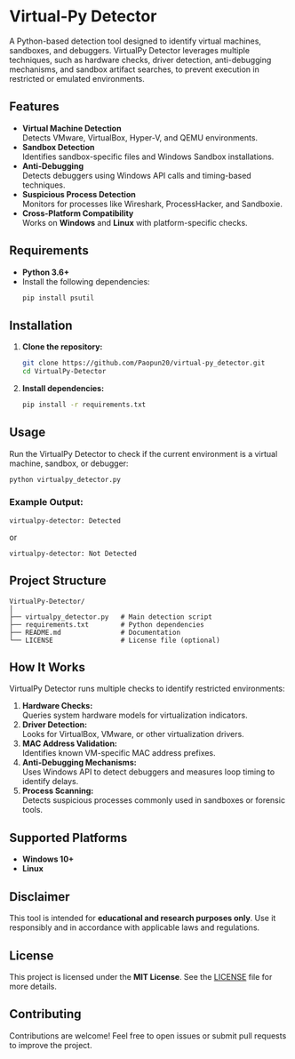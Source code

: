 # Virtual-Py Detector
A Python-based detection tool designed to identify virtual machines, sandboxes, and debuggers. VirtualPy Detector leverages multiple techniques, such as hardware checks, driver detection, anti-debugging mechanisms, and sandbox artifact searches, to prevent execution in restricted or emulated environments.

## Features
- **Virtual Machine Detection**  
  Detects VMware, VirtualBox, Hyper-V, and QEMU environments.
- **Sandbox Detection**  
  Identifies sandbox-specific files and Windows Sandbox installations.
- **Anti-Debugging**  
  Detects debuggers using Windows API calls and timing-based techniques.
- **Suspicious Process Detection**  
  Monitors for processes like Wireshark, ProcessHacker, and Sandboxie.
- **Cross-Platform Compatibility**  
  Works on **Windows** and **Linux** with platform-specific checks.

## Requirements
- **Python 3.6+**
- Install the following dependencies:
  ```bash
  pip install psutil
  ```

## Installation
1. **Clone the repository:**  
   ```bash
   git clone https://github.com/Paopun20/virtual-py_detector.git
   cd VirtualPy-Detector
   ```

2. **Install dependencies:**  
   ```bash
   pip install -r requirements.txt
   ```

## Usage
Run the VirtualPy Detector to check if the current environment is a virtual machine, sandbox, or debugger:
```bash
python virtualpy_detector.py
```

### Example Output:
```
virtualpy-detector: Detected
```
or  
```
virtualpy-detector: Not Detected
```

## Project Structure
```
VirtualPy-Detector/
│
├── virtualpy_detector.py   # Main detection script
├── requirements.txt        # Python dependencies
├── README.md               # Documentation
└── LICENSE                 # License file (optional)
```

## How It Works
VirtualPy Detector runs multiple checks to identify restricted environments:

1. **Hardware Checks:**  
   Queries system hardware models for virtualization indicators.
2. **Driver Detection:**  
   Looks for VirtualBox, VMware, or other virtualization drivers.
3. **MAC Address Validation:**  
   Identifies known VM-specific MAC address prefixes.
4. **Anti-Debugging Mechanisms:**  
   Uses Windows API to detect debuggers and measures loop timing to identify delays.
5. **Process Scanning:**  
   Detects suspicious processes commonly used in sandboxes or forensic tools.

## Supported Platforms
- **Windows 10+**
- **Linux**

## Disclaimer
This tool is intended for **educational and research purposes only**. Use it responsibly and in accordance with applicable laws and regulations.

## License
This project is licensed under the **MIT License**. See the [LICENSE](LICENSE.md) file for more details.

## Contributing
Contributions are welcome! Feel free to open issues or submit pull requests to improve the project.
